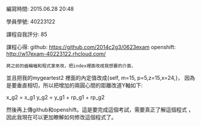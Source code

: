 編寫時間: 2015.06.28 20:48

學員學號: 40223122

課程自我評分: 85

課程心得: 
github:
https://github.com/2014c2g3/0623exam
openshift:
http://w17exam-40223122.rhcloud.com/

    將之前的齒輪嚙和程式拿來改，把index裡面改成我想要的介面，
並且把我的mygeartest2 裡面的內定值改成{self,  m=15, p=5,z=15,x=24,}，
因為是要垂直相切，所以把增加的兩圓心間的距離改道Y軸如下:

x_g2 = x_g1
y_g2 = y_g1 + rp_g1 + rp_g2

然後再上傳github和openshift。這是要完成這個考試，需要真正了解這個程式
，因此我現在可以更加瞭解如何修改這個程式了。
